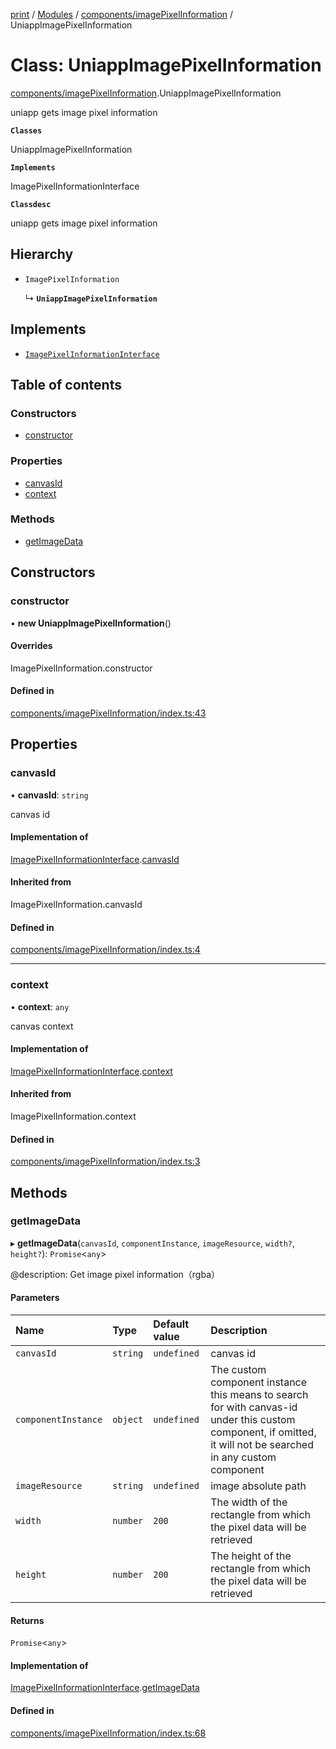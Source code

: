 [print](../README.md) / [Modules](../modules.md) / [components/imagePixelInformation](../modules/components_imagePixelInformation.md) / UniappImagePixelInformation

# Class: UniappImagePixelInformation

[components/imagePixelInformation](../modules/components_imagePixelInformation.md).UniappImagePixelInformation

uniapp gets image pixel information

**`Classes`**

UniappImagePixelInformation

**`Implements`**

ImagePixelInformationInterface

**`Classdesc`**

uniapp gets image pixel information

## Hierarchy

- `ImagePixelInformation`

  ↳ **`UniappImagePixelInformation`**

## Implements

- [`ImagePixelInformationInterface`](../interfaces/interface_ImagePixelInformation.ImagePixelInformationInterface.md)

## Table of contents

### Constructors

- [constructor](components_imagePixelInformation.UniappImagePixelInformation.md#constructor)

### Properties

- [canvasId](components_imagePixelInformation.UniappImagePixelInformation.md#canvasid)
- [context](components_imagePixelInformation.UniappImagePixelInformation.md#context)

### Methods

- [getImageData](components_imagePixelInformation.UniappImagePixelInformation.md#getimagedata)

## Constructors

### constructor

• **new UniappImagePixelInformation**()

#### Overrides

ImagePixelInformation.constructor

#### Defined in

[components/imagePixelInformation/index.ts:43](https://github.com/17562105692/printease/blob/57b5559/src/components/imagePixelInformation/index.ts#L43)

## Properties

### canvasId

• **canvasId**: `string`

canvas id

#### Implementation of

[ImagePixelInformationInterface](../interfaces/interface_ImagePixelInformation.ImagePixelInformationInterface.md).[canvasId](../interfaces/interface_ImagePixelInformation.ImagePixelInformationInterface.md#canvasid)

#### Inherited from

ImagePixelInformation.canvasId

#### Defined in

[components/imagePixelInformation/index.ts:4](https://github.com/17562105692/printease/blob/57b5559/src/components/imagePixelInformation/index.ts#L4)

___

### context

• **context**: `any`

canvas context

#### Implementation of

[ImagePixelInformationInterface](../interfaces/interface_ImagePixelInformation.ImagePixelInformationInterface.md).[context](../interfaces/interface_ImagePixelInformation.ImagePixelInformationInterface.md#context)

#### Inherited from

ImagePixelInformation.context

#### Defined in

[components/imagePixelInformation/index.ts:3](https://github.com/17562105692/printease/blob/57b5559/src/components/imagePixelInformation/index.ts#L3)

## Methods

### getImageData

▸ **getImageData**(`canvasId`, `componentInstance`, `imageResource`, `width?`, `height?`): `Promise`<`any`\>

@description: Get image pixel information（rgba）

#### Parameters

| Name | Type | Default value | Description |
| :------ | :------ | :------ | :------ |
| `canvasId` | `string` | `undefined` | canvas id |
| `componentInstance` | `object` | `undefined` | The custom component instance this means to search for <canvas/> with canvas-id under this custom component, if omitted, it will not be searched in any custom component |
| `imageResource` | `string` | `undefined` | image absolute path |
| `width` | `number` | `200` | The width of the rectangle from which the pixel data will be retrieved |
| `height` | `number` | `200` | The height of the rectangle from which the pixel data will be retrieved |

#### Returns

`Promise`<`any`\>

#### Implementation of

[ImagePixelInformationInterface](../interfaces/interface_ImagePixelInformation.ImagePixelInformationInterface.md).[getImageData](../interfaces/interface_ImagePixelInformation.ImagePixelInformationInterface.md#getimagedata)

#### Defined in

[components/imagePixelInformation/index.ts:68](https://github.com/17562105692/printease/blob/57b5559/src/components/imagePixelInformation/index.ts#L68)
